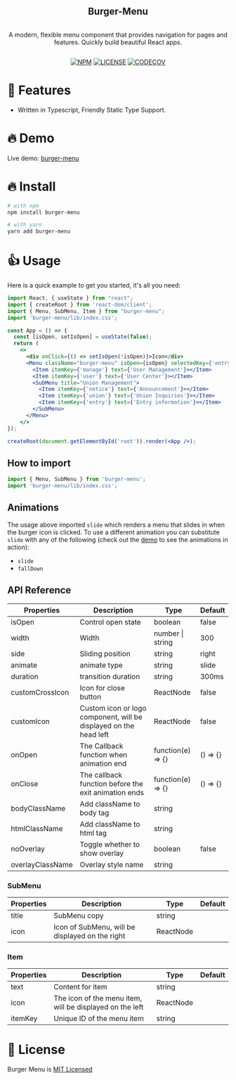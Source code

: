 <div align="center">
<article style="display: flex; flex-direction: column; align-items: center; justify-content: center;">
    <h1 style="width: 100%; text-align: center;">Burger-Menu</h1>
    <p>
        A modern, flexible menu component that provides navigation for pages and features. Quickly build beautiful React apps.
    </p>
</article>

<div align="center">

[![NPM][npm-badge]][npm-url] [![LICENSE][license-badge]][license-url]
[![CODECOV][codecov-badge]][codecov-url]

[npm-badge]: https://img.shields.io/npm/v/burger-menu
[npm-url]: https://www.npmjs.com/package/burger-menu
[license-badge]: https://img.shields.io/badge/license-MIT-orange
[license-url]: https://github.com/perezpz/burger-menu/blob/main/LICENSE
[codecov-badge]: https://img.shields.io/codecov/c/gh/perezpz/react-burger-menu
[codecov-url]: https://codecov.io/gh/perezpz/react-burger-menu

</div>

</div>

# 🎉 Features

- Written in Typescript, Friendly Static Type Support.

# 🔥 Demo

Live demo: [burger-menu](https://burger-menu-gold.vercel.app/)

# 🔥 Install

```sh
# with npm
npm install burger-menu

# with yarn
yarn add burger-menu

```

# 👍 Usage

Here is a quick example to get you started, it's all you need:

```jsx live=true dir="column"
import React, { useState } from "react";
import { createRoot } from 'react-dom/client';
import { Menu, SubMenu, Item } from "burger-menu";
import 'burger-menu/lib/index.css';

const App = () => {
  const [isOpen, setIsOpen] = useState(false);
  return (
    <>
      <div onClick={() => setIsOpen(!isOpen)}>Icon</div>
      <Menu className="burger-menu" isOpen={isOpen} selectedKey={'entry'} onClose={() => setIsOpen(false)}>
        <Item itemKey={'manage'} text={'User Management'}></Item>
        <Item itemKey={'user'} text={'User Center'}></Item>
        <SubMenu title="Union Management">
          <Item itemKey={'notice'} text={'Announcement'}></Item>
          <Item itemKey={'union'} text={'Union Inquiries'}></Item>
          <Item itemKey={'entry'} text={'Entry information'}></Item>
        </SubMenu>
      </Menu>
    </>
});

createRoot(document.getElementById('root')).render(<App />);
```

## How to import

```jsx
import { Menu, SubMenu } from 'burger-menu';
import 'burger-menu/lib/index.css';
```

## Animations

The usage above imported `slide` which renders a menu that slides in when the burger icon is clicked. To use a different animation you can substitute `slide` with any of the following (check out the [demo](https://burger-menu-gold.vercel.app/) to see the animations in action):

- `slide`
- `fallDown`

## API Reference

| Properties       | Description                                                       | Type              | Default  |
| ---------------- | ----------------------------------------------------------------- | ----------------- | -------- |
| isOpen           | Control open state                                                | boolean           | false    |
| width            | Width                                                             | number \| string  | 300      |
| side             | Sliding position                                                  | string            | right    |
| animate          | animate type                                                      | string            | slide    |
| duration         | transition duration                                               | string            | 300ms    |
| customCrossIcon  | Icon for close button                                             | ReactNode         | false    |
| customIcon       | Custom icon or logo component, will be displayed on the head left | ReactNode         | false    |
| onOpen           | The Callback function when animation end                          | function(e) => {} | () => {} |
| onClose          | The callback function before the exit animation ends              | function(e) => {} | () => {} |
| bodyClassName    | Add className to body tag                                         | string            |          |
| htmlClassName    | Add className to html tag                                         | string            |          |
| noOverlay        | Toggle whether to show overlay                                    | boolean           | false    |
| overlayClassName | Overlay style name                                                | string            |          |

### SubMenu

| Properties | Description                                     | Type      | Default |
| ---------- | ----------------------------------------------- | --------- | ------- |
| title      | SubMenu copy                                    | string    |         |
| icon       | Icon of SubMenu, will be displayed on the right | ReactNode |         |

### Item

| Properties | Description                                              | Type      | Default |
| ---------- | -------------------------------------------------------- | --------- | ------- |
| text       | Content for item                                         | string    |         |
| icon       | The icon of the menu item, will be displayed on the left | ReactNode |         |
| itemKey    | Unique ID of the menu item                               | string    |         |

# 🎈 License

Burger Menu is [MIT Licensed](LICENSE)
